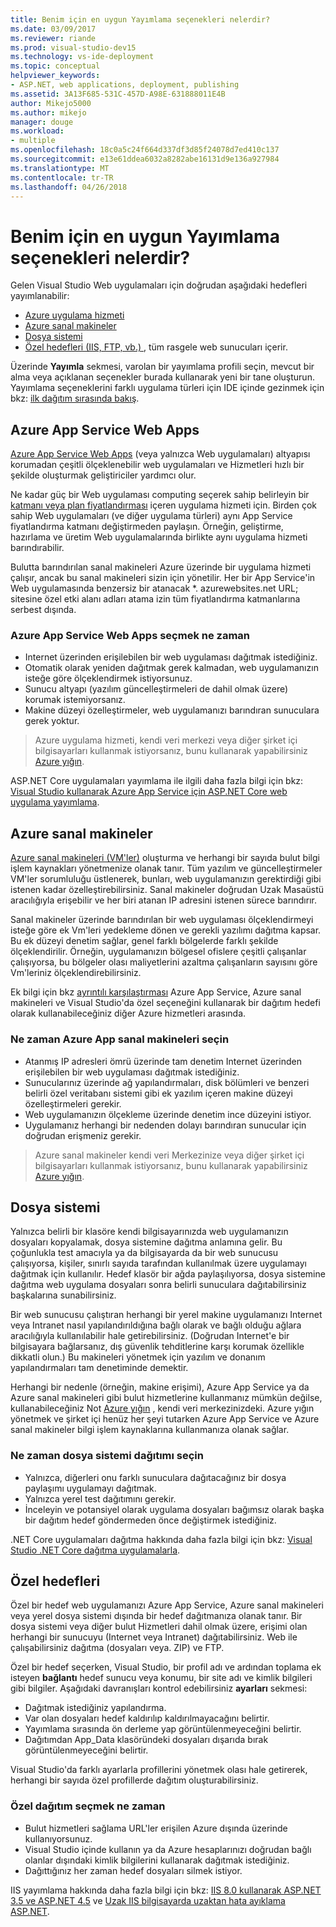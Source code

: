 ```yaml
---
title: Benim için en uygun Yayımlama seçenekleri nelerdir?
ms.date: 03/09/2017
ms.reviewer: riande
ms.prod: visual-studio-dev15
ms.technology: vs-ide-deployment
ms.topic: conceptual
helpviewer_keywords:
- ASP.NET, web applications, deployment, publishing
ms.assetid: 3A13F685-531C-457D-A98E-631888011E4B
author: Mikejo5000
ms.author: mikejo
manager: douge
ms.workload:
- multiple
ms.openlocfilehash: 18c0a5c24f664d337df3d85f24078d7ed410c137
ms.sourcegitcommit: e13e61ddea6032a8282abe16131d9e136a927984
ms.translationtype: MT
ms.contentlocale: tr-TR
ms.lasthandoff: 04/26/2018
---
```

# Benim için en uygun Yayımlama seçenekleri nelerdir?

Gelen Visual Studio Web uygulamaları için doğrudan aşağıdaki hedefleri yayımlanabilir:

- [Azure uygulama hizmeti](#azure-app-service)
- [Azure sanal makineler](#azure-virtual-machines)
- [Dosya sistemi](#file-system)
- [Özel hedefleri (IIS, FTP, vb.) ](#custom-targets), tüm rasgele web sunucuları içerir.

Üzerinde **Yayımla** sekmesi, varolan bir yayımlama profili seçin, mevcut bir alma veya açıklanan seçenekler burada kullanarak yeni bir tane oluşturun. Yayımlama seçeneklerini farklı uygulama türleri için IDE içinde gezinmek için bkz: [ilk dağıtım sırasında bakış](../../deployment/deploying-applications-services-and-components.md).

## Azure App Service Web Apps

[Azure App Service Web Apps](/azure/app-service/app-service-web-overview) (veya yalnızca Web uygulamaları) altyapısı korumadan çeşitli ölçeklenebilir web uygulamaları ve Hizmetleri hızlı bir şekilde oluşturmak geliştiriciler yardımcı olur.

Ne kadar güç bir Web uygulaması computing seçerek sahip belirleyin bir [katmanı veya plan fiyatlandırması](/azure/app-service/azure-web-sites-web-hosting-plans-in-depth-overview) içeren uygulama hizmeti için. Birden çok sahip Web uygulamaları (ve diğer uygulama türleri) aynı App Service fiyatlandırma katmanı değiştirmeden paylaşın. Örneğin, geliştirme, hazırlama ve üretim Web uygulamalarında birlikte aynı uygulama hizmeti barındırabilir.

Bulutta barındırılan sanal makineleri Azure üzerinde bir uygulama hizmeti çalışır, ancak bu sanal makineleri sizin için yönetilir. Her bir App Service'in Web uygulamasında benzersiz bir atanacak \*. azurewebsites.net URL; sitesine özel etki alanı adları atama izin tüm fiyatlandırma katmanlarına serbest dışında.

### Azure App Service Web Apps seçmek ne zaman

- Internet üzerinden erişilebilen bir web uygulaması dağıtmak istediğiniz.
- Otomatik olarak yeniden dağıtmak gerek kalmadan, web uygulamanızın isteğe göre ölçeklendirmek istiyorsunuz.
- Sunucu altyapı (yazılım güncelleştirmeleri de dahil olmak üzere) korumak istemiyorsanız.
- Makine düzeyi özelleştirmeler, web uygulamanızı barındıran sunuculara gerek yoktur.

> Azure uygulama hizmeti, kendi veri merkezi veya diğer şirket içi bilgisayarları kullanmak istiyorsanız, bunu kullanarak yapabilirsiniz [Azure yığın](https://azure.microsoft.com/overview/azure-stack/).

ASP.NET Core uygulamaları yayımlama ile ilgili daha fazla bilgi için bkz: [Visual Studio kullanarak Azure App Service için ASP.NET Core web uygulama yayımlama](/aspnet/core/tutorials/publish-to-azure-webapp-using-vs).

## Azure sanal makineler

[Azure sanal makineleri (VM'ler)](https://azure.microsoft.com/documentation/services/virtual-machines/) oluşturma ve herhangi bir sayıda bulut bilgi işlem kaynakları yönetmenize olanak tanır. Tüm yazılım ve güncelleştirmeler VM'ler sorumluluğu üstlenerek, bunları, web uygulamanızın gerektirdiği gibi istenen kadar özelleştirebilirsiniz. Sanal makineler doğrudan Uzak Masaüstü aracılığıyla erişebilir ve her biri atanan IP adresini istenen sürece barındırır.

Sanal makineler üzerinde barındırılan bir web uygulaması ölçeklendirmeyi isteğe göre ek Vm'leri yedekleme dönen ve gerekli yazılımı dağıtma kapsar. Bu ek düzeyi denetim sağlar, genel farklı bölgelerde farklı şekilde ölçeklendirilir. Örneğin, uygulamanızın bölgesel ofislere çeşitli çalışanlar çalışıyorsa, bu bölgeler olası maliyetlerini azaltma çalışanların sayısını göre Vm'leriniz ölçeklendirebilirsiniz.

Ek bilgi için bkz [ayrıntılı karşılaştırması](https://azure.microsoft.com/documentation/articles/choose-web-site-cloud-service-vm/) Azure App Service, Azure sanal makineleri ve Visual Studio'da özel seçeneğini kullanarak bir dağıtım hedefi olarak kullanabileceğiniz diğer Azure hizmetleri arasında.

### Ne zaman Azure App sanal makineleri seçin

- Atanmış IP adresleri ömrü üzerinde tam denetim Internet üzerinden erişilebilen bir web uygulaması dağıtmak istediğiniz.
- Sunucularınız üzerinde ağ yapılandırmaları, disk bölümleri ve benzeri belirli özel veritabanı sistemi gibi ek yazılım içeren makine düzeyi özelleştirmeleri gerekir.
- Web uygulamanızın ölçekleme üzerinde denetim ince düzeyini istiyor.
- Uygulamanız herhangi bir nedenden dolayı barındıran sunucular için doğrudan erişmeniz gerekir.

> Azure sanal makineler kendi veri Merkezinize veya diğer şirket içi bilgisayarları kullanmak istiyorsanız, bunu kullanarak yapabilirsiniz [Azure yığın](https://azure.microsoft.com/overview/azure-stack/).


## Dosya sistemi

Yalnızca belirli bir klasöre kendi bilgisayarınızda web uygulamanızın dosyaları kopyalamak, dosya sistemine dağıtma anlamına gelir. Bu çoğunlukla test amacıyla ya da bilgisayarda da bir web sunucusu çalışıyorsa, kişiler, sınırlı sayıda tarafından kullanılmak üzere uygulamayı dağıtmak için kullanılır. Hedef klasör bir ağda paylaşılıyorsa, dosya sistemine dağıtma web uygulama dosyaları sonra belirli sunuculara dağıtabilirsiniz başkalarına sunabilirsiniz.

Bir web sunucusu çalıştıran herhangi bir yerel makine uygulamanızı Internet veya Intranet nasıl yapılandırıldığına bağlı olarak ve bağlı olduğu ağlara aracılığıyla kullanılabilir hale getirebilirsiniz. (Doğrudan Internet'e bir bilgisayara bağlarsanız, dış güvenlik tehditlerine karşı korumak özellikle dikkatli olun.) Bu makineleri yönetmek için yazılım ve donanım yapılandırmaları tam denetiminde demektir.

Herhangi bir nedenle (örneğin, makine erişimi), Azure App Service ya da Azure sanal makineleri gibi bulut hizmetlerine kullanmanız mümkün değilse, kullanabileceğiniz Not [Azure yığın](https://azure.microsoft.com/overview/azure-stack/) , kendi veri merkezinizdeki. Azure yığın yönetmek ve şirket içi henüz her şeyi tutarken Azure App Service ve Azure sanal makineler bilgi işlem kaynaklarına kullanmanıza olanak sağlar.

### Ne zaman dosya sistemi dağıtımı seçin

- Yalnızca, diğerleri onu farklı sunuculara dağıtacağınız bir dosya paylaşımı uygulamayı dağıtmak.
- Yalnızca yerel test dağıtımını gerekir.
- İnceleyin ve potansiyel olarak uygulama dosyaları bağımsız olarak başka bir dağıtım hedef göndermeden önce değiştirmek istediğiniz.

.NET Core uygulamaları dağıtma hakkında daha fazla bilgi için bkz: [Visual Studio .NET Core dağıtma uygulamalarla](/dotnet/core/deploying/deploy-with-vs).

## Özel hedefleri

Özel bir hedef web uygulamanızı Azure App Service, Azure sanal makineleri veya yerel dosya sistemi dışında bir hedef dağıtmanıza olanak tanır. Bir dosya sistemi veya diğer bulut Hizmetleri dahil olmak üzere, erişimi olan herhangi bir sunucuyu (Internet veya Intranet) dağıtabilirsiniz. Web ile çalışabilirsiniz dağıtma (dosyaları veya. ZIP) ve FTP.

Özel bir hedef seçerken, Visual Studio, bir profil adı ve ardından toplama ek isteyen **bağlantı** hedef sunucu veya konumu, bir site adı ve kimlik bilgileri gibi bilgiler. Aşağıdaki davranışları kontrol edebilirsiniz **ayarları** sekmesi:

- Dağıtmak istediğiniz yapılandırma.
- Var olan dosyaları hedef kaldırılıp kaldırılmayacağını belirtir.
- Yayımlama sırasında ön derleme yap görüntülenmeyeceğini belirtir.
- Dağıtımdan App_Data klasöründeki dosyaları dışarıda bırak görüntülenmeyeceğini belirtir.

Visual Studio'da farklı ayarlarla profillerini yönetmek olası hale getirerek, herhangi bir sayıda özel profillerde dağıtım oluşturabilirsiniz.

### Özel dağıtım seçmek ne zaman

- Bulut hizmetleri sağlama URL'ler erişilen Azure dışında üzerinde kullanıyorsunuz.
- Visual Studio içinde kullanın ya da Azure hesaplarınızı doğrudan bağlı olanlar dışındaki kimlik bilgilerini kullanarak dağıtmak istediğiniz.
- Dağıttığınız her zaman hedef dosyaları silmek istiyor.

IIS yayımlama hakkında daha fazla bilgi için bkz: [IIS 8.0 kullanarak ASP.NET 3.5 ve ASP.NET 4.5](/iis/get-started/whats-new-in-iis-8/iis-80-using-aspnet-35-and-aspnet-45) ve [Uzak IIS bilgisayarda uzaktan hata ayıklama ASP.NET](../../debugger/remote-debugging-aspnet-on-a-remote-iis-7-5-computer.md).